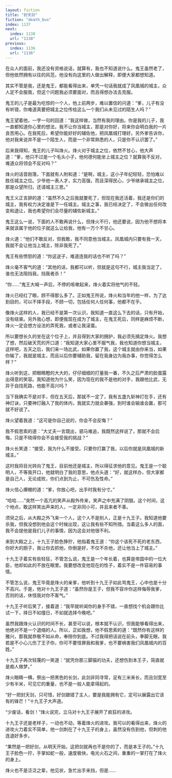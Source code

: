 ```yaml
---
layout: fiction
title: "封天剑"
fiction: "death_bus"
index: 1137
next:
  index: 1138
  url: "1138"
previous:
  index: 1136
  url: "1136"
---
```

在众人的面前，我还没有资格说话，就算有，我也不知道说什么。鬼王虽然老了，但他依然拥有以往的风范，他没有向这里的人做出解释，即便大家都想知道。

其实不管是我，还是鬼王，都能看得出来，单凭一句话我就成了凤凰城的城主，众人定不会服我，但这个问题我必须要面对，而且得想办法去克服。

鬼王的儿子是最为吃惊的一个人，他上前两步，难以置信的问道：“爹，儿子有没有听错，你难道真要把城主之位传给这么一个我们从未见过的陌生人吗？”

鬼王望着他，一字一句的回道：“我这样做，当然有我的理由。你是我的儿子，我一直都知道你心里的想法，我不让你当城主，那是对你好，将来你会明白我的一片良苦用心。在我死后，希望你能好好的辅佐他，把凤凰城打理好。另外爹告诉你，他对我来说并不是一个陌生人，而是一个非常熟悉的人，只是你不认识罢了。”

后来我得知，鬼王的儿子叫烽火。烽火对于城主之位，依然不甘心，他大声道：“爹，他只不过是一个毛头小子，他何德何能坐上城主之位？就算我不反对，难道众将领会不反对吗？”

烽火的话音刚落，下面就有人附和道：“是啊，城主，这小子年纪轻轻，恐怕难以胜任城主之位。少爷他一表人才，实力高强，而且深得民心，少爷继承城主之位，那是众望所归，还请城主三思。”

鬼王义正言辞的道：“虽然不久之后我就要死了，但现在我还活着，我还是你们的城主，我有权力决定谁是下一任城主。城主之事，我已经决定了，不会做出任何改变和退让，我也希望你们会尽量的辅佐新城主。”

鬼王这么一说，下面的人不敢再说什么，但烽火不行，他还要说，因为他不想将本来就该属于他的位子就这么让给我，他有一万个不甘心。

烽火道：“他们不敢反对，但我敢，我不同意他当城主。凤凰城内只要有我一天，我就不会让他当上城主，除非我死了。”

鬼王有些愤怒的道：“你这逆子，难道连我的话也不听了吗？”

烽火毫不客气的道：“其他的话，我都可以听，但就是这句不行，城主我当定了，谁也无法阻挡我，挡我者杀！”

“你……”鬼王大喊一声后，不停的咳嗽起来，烽火着实将他气的不轻。

烽火已经红了眼，顾不得那么多了。正如鬼王所说，烽火和当年的他一样，为了达到目的，可以不择手段，不顾一切，包括任何人任何事，他都不在乎。

像烽火这样的人，我已经不是第一次认识，我知道一直这么下去的话，只有开始，没有结束。另外我心想，即便我现在成为了城主，在鬼王死后，同样是麻烦不断，烽火一定会想方设法的弄死我，或者让我滚蛋。

所以要想长久的坐在这个位子上，并且得到大家的拥护，我必须先搞定烽火。我想了想，然后破天荒的开口道：“我知道大家心里不服气我，我也知道你想当城主，这样吧，五天之后，我们来一场比武，如果你赢了我，这个城主就由你来当，如果你输了，我就是城主，而且以后你要辅助我，留在我身边为我办事，你觉得怎么样？”

烽火听到这，把眼睛瞪的大大的，仔仔细细的打量我一番，不久之后严肃的脸蛋露出得意的笑容。我知道他为什么笑，因为现在的我不是他的对手，我跟他比武，无异于自找死路，他能不高兴吗？

当下我确实不是对手，但在五天后，那就不一定了，我有五盏九斩神灯在手，还有神灯诀，只要神灯融入了我的体内，我就实力就会暴强，到时谁会输谁会赢，那可就不好说了。

烽火望着我道：“这可是你自己说的，你会不会反悔？”

我不假思索的道：“大丈夫一言既出，驷马难追，我既然这样说了，那就不会后悔，只是不晓得你会不会接受我的挑战？”

烽火长笑道：“接受，我为什么不接受。只要你打赢了我，以后你就是凤凰城的新城主。”

这时我将目光转向了鬼王，目前他还是城主，所以得征求他的意见。鬼王是一个聪明人，不等我开口，他就明白了我的意思，他点头道：“好，就这样办，但大家都是自己人，无论成败，你们点到为止，不可伤及性命。”

烽火信心爆棚的道：“爹，你放心吧，出手时我有分寸。”

“哈哈……”突然一个高亢的笑声从殿外传来，笑声之中充满了阴狠。这个时间，这个地点，敢这样笑出声来的人，一定非同小可，并且来者不善。

须臾之后，从大殿之外飞来一个人，这个人不是别人，正是十九王子。我知道他要杀我，但我没想到他会这个时候出现，这让我有些不知所措。当着这么多人的面，我不会提他是我们儿子的事情，因为这会对他很不利。

来到大殿之上，十九王子脸色狰狞，他指着鬼王道：“你这个该死不死的老东西，你好大的胆子，我让你去抓他，你倒是好，不仅不杀他，还让他当上了城主。”

十九王子着实有些轻狂，不管怎么说，鬼王是一个年长着，也算是帝国中的一位大臣，他却如此的不放在眼里。我要想改变他现在的性子，着实不是一件容易的事情。

不管怎么说，鬼王毕竟是烽火的亲爹，他听到十九王子如此骂鬼王，心中也是十分不高兴。于是，他对十九王子道：“虽然你是王子，但我不容许你这样侮辱我爹，否则的话，休怪我对你不客气。”

十九王子听后笑了，接着道：“我早就听闻你的身手不错，一直想找个机会跟你比试一下，择日不如撞日，不如就选择今晚吧。”

虽然我跟烽火认识的时间不长，甚至可以说，根本就不认识，但我能够看得出来，他绝对不是一个退缩的人。所以，正如我想，他不假思索的道：“既然你有这样的雅兴，那我就恭敬不如从命，奉陪你到底。不过我得把话说在前头，拳脚无眼，我若是不小心儿伤了王子你，你可不要怪罪我和我爹，也不要祸害我们凤凰城内的百姓。”

十九王子再次轻蔑的一笑道：“就凭你那三脚猫的功夫，还想伤到本王子，简直就是痴人做梦。”

烽火眼睛一横，祭出一把黑色的长剑，此剑非同寻常，足有三米来长，而且剑宽至少有半米，可见它的重量，也不是一般人能拿得起的。

“好一把封天剑，只可惜，好剑跟错了主人，要是我能拥有它，定可以展露出它该有的锋芒！”十九王子大声道。

“少废话，看剑！”烽火说完，立马对十九王子展开了疯狂的进攻。

十九王子还是老样子，一动也不动，等着烽火的进攻。我可以的看得出来，烽火的进攻火力着实不简单，他一剑刺在了十九王子的身上，虽然没有伤到他，但刺的他连退好多步。

“果然是一把好剑，从明天开始，这把剑就再也不是你的了，而是本王子的。”十九王子脸色一拧，手掌如蛇一般，速度极快，电光火石之间，重重的一掌打在了烽火的身上。

烽火也不是泛泛之辈，他见状，急忙出手来挡，但是……